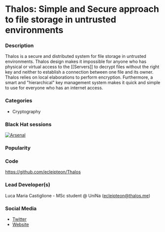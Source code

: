 # Thalos: Simple and Secure approach to file storage in untrusted environments

### Description
Thalos is a secure and distributed system for file storage in untrusted environments. Thalos design makes it impossible for anyone who has physical or virtual access to the [[Servers]] to decrypt files without the right key and neither to establish a connection between one file and its owner. Thalos relies on local elaborations to perform encryption. Furthermore, a smart and "hierarchical" key management system makes it quick and simple to use for everyone who has an internet access.

### Categories
* Cryptography

### Black Hat sessions
[![Arsenal](https://rawgit.com/toolswatch/badges/master/arsenal/europe/2017.svg)](http://www.toolswatch.org/2017/09/black-hat-arsenal-europe-2017-lineup/)


### Popularity



### Code 
https://github.com/ecleipteon/Thalos

### Lead Developer(s)
Luca Maria Castiglione - MSc student @ UniNa (ecleipteon@thalos.me)

### Social Media 
* [Twitter](https://twitter.com/ecleipteon)
* [Website](https://ecleipteon.github.io/Thalos/) 


